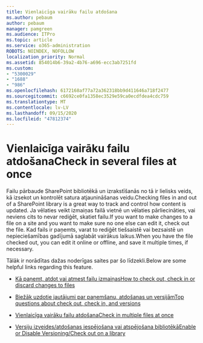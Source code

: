 ```yaml
---
title: Vienlaicīga vairāku failu atdošana
ms.author: pebaum
author: pebaum
manager: pamgreen
ms.audience: ITPro
ms.topic: article
ms.service: o365-administration
ROBOTS: NOINDEX, NOFOLLOW
localization_priority: Normal
ms.assetid: 854014b6-39a2-4b76-a696-ecc3ab7251fd
ms.custom:
- "5300029"
- "1688"
- "986"
ms.openlocfilehash: 6172168af77a72a362318bb9d411646a718f2477
ms.sourcegitcommit: c6692ce0fa1358ec3529e59ca0ecdfdea4cdc759
ms.translationtype: MT
ms.contentlocale: lv-LV
ms.lasthandoff: 09/15/2020
ms.locfileid: "47812374"
---
```

# <a name="check-in-several-files-at-once"></a><span data-ttu-id="0ca2b-102">Vienlaicīga vairāku failu atdošana</span><span class="sxs-lookup"><span data-stu-id="0ca2b-102">Check in several files at once</span></span>

<span data-ttu-id="0ca2b-103">Failu pārbaude SharePoint bibliotēkā un izrakstīšanās no tā ir lielisks veids, kā izsekot un kontrolēt satura atjaunināšanas veidu.</span><span class="sxs-lookup"><span data-stu-id="0ca2b-103">Checking files in and out of a SharePoint library is a great way to track and control how content is updated.</span></span> <span data-ttu-id="0ca2b-104">Ja vēlaties veikt izmaiņas failā vietnē un vēlaties pārliecināties, vai neviens cits to nevar rediģēt, skatiet failu.</span><span class="sxs-lookup"><span data-stu-id="0ca2b-104">If you want to make changes to a file on a site and you want to make sure no one else can edit it, check out the file.</span></span> <span data-ttu-id="0ca2b-105">Kad fails ir paņemts, varat to rediģēt tiešsaistē vai bezsaistē un nepieciešamības gadījumā saglabāt vairākus laikus.</span><span class="sxs-lookup"><span data-stu-id="0ca2b-105">When you have the file checked out, you can edit it online or offline, and save it multiple times, if necessary.</span></span>

<span data-ttu-id="0ca2b-106">Tālāk ir norādītas dažas noderīgas saites par šo līdzekli.</span><span class="sxs-lookup"><span data-stu-id="0ca2b-106">Below are some helpful links regarding this feature.</span></span>

- [<span data-ttu-id="0ca2b-107">Kā paņemt, atdot vai atmest failu izmaiņas</span><span class="sxs-lookup"><span data-stu-id="0ca2b-107">How to check out, check in or discard changes to files</span></span>](https://support.office.com/article/check-out-check-in-or-discard-changes-to-files-in-a-library-7e2c12a9-a874-4393-9511-1378a700f6de)

- [<span data-ttu-id="0ca2b-108">Biežāk uzdotie jautājumi par paņemšanu, atdošanas un versijām</span><span class="sxs-lookup"><span data-stu-id="0ca2b-108">Top questions about check out, check in, and versions</span></span>](https://support.office.com/article/Top-questions-about-check-out-check-in-and-versions-7E941339-E972-4C7A-A79A-80A1FCF84076)

- [<span data-ttu-id="0ca2b-109">Vienlaicīga vairāku failu atdošana</span><span class="sxs-lookup"><span data-stu-id="0ca2b-109">Check in multiple files at once</span></span>](https://support.office.com/article/check-out-check-in-or-discard-changes-to-files-in-a-library-7e2c12a9-a874-4393-9511-1378a700f6de)

- [<span data-ttu-id="0ca2b-110">Versiju izveides/atdošanas iespējošana vai atspējošana bibliotēkā</span><span class="sxs-lookup"><span data-stu-id="0ca2b-110">Enable or Disable Versioning/Check out on a library</span></span>](https://support.office.com/article/enable-and-configure-versioning-for-a-list-or-library-1555d642-23ee-446a-990a-bcab618c7a37)

  
